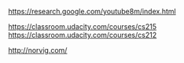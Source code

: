 https://research.google.com/youtube8m/index.html


https://classroom.udacity.com/courses/cs215
https://classroom.udacity.com/courses/cs212

http://norvig.com/
